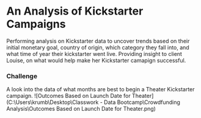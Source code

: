 # An Analysis of Kickstarter Campaigns 
Performing analysis on Kickstarter data to uncover trends based on their initial monetary goal, country of origin, which category they fall into, and what time of year their kickstarter went live. 
Providing insight to client Louise, on what would help make her Kickstarter camapign successful.



### Challenge
A look into the data of what months are best to begin a Theater Kickstarter campaign.
![Outcomes Based on Launch Date for Theater](C:\Users\krumb\Desktop\Classwork - Data Bootcamp\Crowdfunding Analysis\Outcomes Based on Launch Date for Theater.png)


